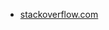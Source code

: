 * [stackoverflow.com](https://stackoverflow.com/questions/28357435/how-do-i-rotate-a-text-image-every-2-seconds)
